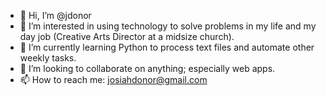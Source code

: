 - 👋 Hi, I’m @jdonor
- 👀 I’m interested in using technology to solve problems in my life and my day job (Creative Arts Director at a midsize church).
- 🌱 I’m currently learning Python to process text files and automate other weekly tasks.
- 💞️ I’m looking to collaborate on anything; especially web apps.
- 📫 How to reach me: josiahdonor@gmail.com

<!---
jdonor/jdonor is a ✨ special ✨ repository because its `README.md` (this file) appears on your GitHub profile.
You can click the Preview link to take a look at your changes.
--->
